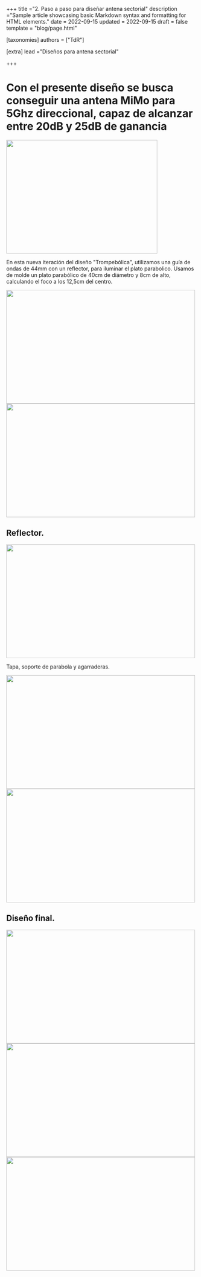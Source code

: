 +++
title ="2. Paso a paso para diseñar antena sectorial"
description ="Sample article showcasing basic Markdown syntax and formatting for HTML elements."
date = 2022-09-15
updated = 2022-09-15
draft = false
template = "blog/page.html"

[taxonomies]
authors = ["TdR"]

[extra]
lead ="Diseños para antena sectorial"

+++




# Con el presente diseño se busca conseguir una antena MiMo para 5Ghz direccional, capaz de alcanzar entre 20dB y 25dB de ganancia
<img src="https://i.imgur.com/ubGm5SP.png" width="400" height="300">


En esta nueva iteración del diseño "Trompebólica", utilizamos una guía de ondas de 44mm con un reflector, para iluminar el plato parabolico.
Usamos de molde un plato parabólico de 40cm de diámetro y 8cm de alto, calculando el foco a los 12,5cm del centro.

<img src="https://i.imgur.com/O40ktXq.png" width="500" height="300"> <img src="https://i.imgur.com/r7B7nDr.png" width="500" height="300">



## Reflector.

<img src="https://i.imgur.com/sjcB1Ct.png" width="500" height="300">


Tapa, soporte de parabola y agarraderas.

<img src="https://i.imgur.com/uCBFa1C.png" width="500" height="300">


<img src="https://i.imgur.com/I7ZMRJ2.png" width="500" height="300">



## Diseño final.


<img src="https://i.imgur.com/ivvFrU9.png" width="500" height="300">

<img src="https://i.imgur.com/H1Ysg9e.png" width="500" height="300">


<img src="https://i.imgur.com/i42kOdD.png" width="500" height="300">
